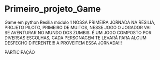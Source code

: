 # Primeiro_projeto_Game
Game em python Resilia  módulo 1
NOSSA PRIMEIRA JORNADA NA RESILIA, PROJETO PILOTO, PRIMEIRO DE MUITOS, NESSE JOGO O JOGADOR VAI SE AVENTURAR NO MUNDO DOS ZUMBIS.
É UM JOGO COMPOSTO POR  DIVERSAS ESCOLHAS, CADA PERSONAGEM TE LEVARÁ PARA ALGUM DESFECHO DIFERENTE!!!
A PROVEITEM ESSA JORNADA!!!

PARTICIPAÇÃO

